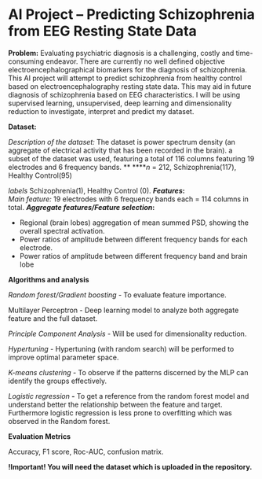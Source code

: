 # **AI Project – Predicting Schizophrenia from EEG Resting State Data**

**Problem:** Evaluating psychiatric diagnosis is a challenging, costly and time-consuming endeavor. There are currently no well defined objective electroencephalographical biomarkers for the diagnosis of schizophrenia. This AI project will attempt to predict schizophrenia from healthy control  based on electroencephalography resting state data. This may aid in future diagnosis of schizophrenia based on EEG characteristics. I will be using supervised learning, unsupervised, deep learning and dimensionality reduction to investigate, interpret and predict my dataset. 

**Dataset:** 

*Description of the dataset:* The dataset is power spectrum density (an aggregate of electrical activity that has been recorded in the brain). a subset of the dataset was used, featuring a total of 116 columns featuring 19 electrodes and 6 frequency bands.  ** 
*****n* = 212, Schizophrenia(117), Healthy Control(95)

*labels* Schizophrenia(1), Healthy Control (0). 
***Features*:**  
*Main feature:* 19 electrodes with 6 frequency bands each = 114 columns in total.
***Aggregate features/Feature selection*:** 

- Regional (brain lobes) aggregation of mean summed PSD, showing the overall spectral activation.
- Power ratios of amplitude between different frequency bands for each electrode.
- Power ratios of amplitude between different frequency band and brain lobe

**Algorithms and analysis**

*Random forest/Gradient boosting -*   To evaluate feature importance. 

Multilayer Perceptron - Deep learning model to analyze both aggregate feature and the full dataset.

*Principle Component Analysis* - Will be used for dimensionality reduction.

*Hypertuning -* Hypertuning (with random search) will be performed to improve optimal parameter space.

*K-means clustering -* To observe if the patterns discerned by the MLP can identify the groups effectively.

*Logistic regression* **-** To get a reference from the random forest model and understand better the relationship between the feature and target. Furthermore logistic regression is less prone to overfitting which was observed in the Random forest.

**Evaluation Metrics**

Accuracy, F1 score, Roc-AUC, confusion matrix. 

**!Important! 
You will need the dataset which is uploaded in the repository.**
